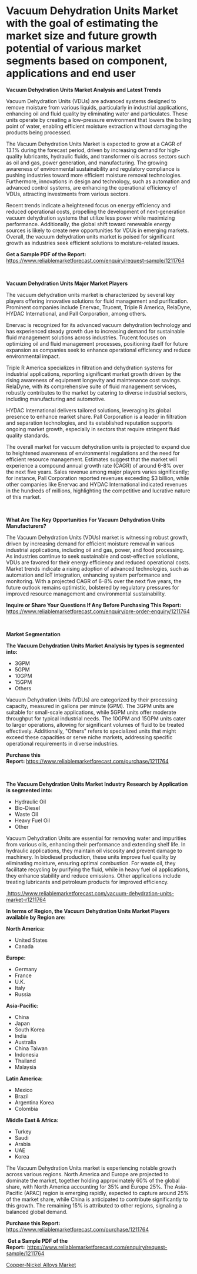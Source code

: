 <p><h1>Vacuum Dehydration Units Market with the goal of estimating the market size and future growth potential of various market segments based on component, applications and end user</h1></p><p><strong>Vacuum Dehydration Units Market Analysis and Latest Trends</strong></p>
<p><p>Vacuum Dehydration Units (VDUs) are advanced systems designed to remove moisture from various liquids, particularly in industrial applications, enhancing oil and fluid quality by eliminating water and particulates. These units operate by creating a low-pressure environment that lowers the boiling point of water, enabling efficient moisture extraction without damaging the products being processed.</p><p>The Vacuum Dehydration Units Market is expected to grow at a CAGR of 13.1% during the forecast period, driven by increasing demand for high-quality lubricants, hydraulic fluids, and transformer oils across sectors such as oil and gas, power generation, and manufacturing. The growing awareness of environmental sustainability and regulatory compliance is pushing industries toward more efficient moisture removal technologies. Furthermore, innovations in design and technology, such as automation and advanced control systems, are enhancing the operational efficiency of VDUs, attracting investments from various sectors.</p><p>Recent trends indicate a heightened focus on energy efficiency and reduced operational costs, propelling the development of next-generation vacuum dehydration systems that utilize less power while maximizing performance. Additionally, the global shift toward renewable energy sources is likely to create new opportunities for VDUs in emerging markets. Overall, the vacuum dehydration units market is poised for significant growth as industries seek efficient solutions to moisture-related issues.</p></p>
<p><strong>Get a Sample PDF of the Report:&nbsp;</strong> <a href="https://www.reliablemarketforecast.com/enquiry/request-sample/1211764?utm_campaign=2478&utm_medium=2&utm_source=Github&utm_content=ia&utm_term=24032025&utm_id=vacuum-dehydration-units">https://www.reliablemarketforecast.com/enquiry/request-sample/1211764</a></p>
<p>&nbsp;</p>
<p><strong>Vacuum Dehydration Units Major Market Players</strong></p>
<p><p>The vacuum dehydration units market is characterized by several key players offering innovative solutions for fluid management and purification. Prominent companies include Enervac, Trucent, Triple R America, RelaDyne, HYDAC International, and Pall Corporation, among others.</p><p>Enervac is recognized for its advanced vacuum dehydration technology and has experienced steady growth due to increasing demand for sustainable fluid management solutions across industries. Trucent focuses on optimizing oil and fluid management processes, positioning itself for future expansion as companies seek to enhance operational efficiency and reduce environmental impact.</p><p>Triple R America specializes in filtration and dehydration systems for industrial applications, reporting significant market growth driven by the rising awareness of equipment longevity and maintenance cost savings. RelaDyne, with its comprehensive suite of fluid management services, robustly contributes to the market by catering to diverse industrial sectors, including manufacturing and automotive.</p><p>HYDAC International delivers tailored solutions, leveraging its global presence to enhance market share. Pall Corporation is a leader in filtration and separation technologies, and its established reputation supports ongoing market growth, especially in sectors that require stringent fluid quality standards.</p><p>The overall market for vacuum dehydration units is projected to expand due to heightened awareness of environmental regulations and the need for efficient resource management. Estimates suggest that the market will experience a compound annual growth rate (CAGR) of around 6-8% over the next five years. Sales revenue among major players varies significantly; for instance, Pall Corporation reported revenues exceeding $3 billion, while other companies like Enervac and HYDAC International indicated revenues in the hundreds of millions, highlighting the competitive and lucrative nature of this market.</p></p>
<p>&nbsp;</p>
<p><strong>What Are The Key Opportunities For Vacuum Dehydration Units Manufacturers?</strong></p>
<p><p>The Vacuum Dehydration Units (VDUs) market is witnessing robust growth, driven by increasing demand for efficient moisture removal in various industrial applications, including oil and gas, power, and food processing. As industries continue to seek sustainable and cost-effective solutions, VDUs are favored for their energy efficiency and reduced operational costs. Market trends indicate a rising adoption of advanced technologies, such as automation and IoT integration, enhancing system performance and monitoring. With a projected CAGR of 6-8% over the next five years, the future outlook remains optimistic, bolstered by regulatory pressures for improved resource management and environmental sustainability.</p></p>
<p><strong>Inquire or Share Your Questions If Any Before Purchasing This Report:</strong> <a href="https://www.reliablemarketforecast.com/enquiry/pre-order-enquiry/1211764?utm_campaign=2478&utm_medium=2&utm_source=Github&utm_content=ia&utm_term=24032025&utm_id=vacuum-dehydration-units">https://www.reliablemarketforecast.com/enquiry/pre-order-enquiry/1211764</a></p>
<p>&nbsp;</p>
<p><strong>Market Segmentation</strong></p>
<p><strong>The Vacuum Dehydration Units Market Analysis by types is segmented into:</strong></p>
<p><ul><li>3GPM</li><li>5GPM</li><li>10GPM</li><li>15GPM</li><li>Others</li></ul></p>
<p><p>Vacuum Dehydration Units (VDUs) are categorized by their processing capacity, measured in gallons per minute (GPM). The 3GPM units are suitable for small-scale applications, while 5GPM units offer moderate throughput for typical industrial needs. The 10GPM and 15GPM units cater to larger operations, allowing for significant volumes of fluid to be treated effectively. Additionally, "Others" refers to specialized units that might exceed these capacities or serve niche markets, addressing specific operational requirements in diverse industries.</p></p>
<p><strong>Purchase this Report:&nbsp;</strong><a href="https://www.reliablemarketforecast.com/purchase/1211764?utm_campaign=2478&utm_medium=2&utm_source=Github&utm_content=ia&utm_term=24032025&utm_id=vacuum-dehydration-units">https://www.reliablemarketforecast.com/purchase/1211764</a></p>
<p>&nbsp;</p>
<p><strong>The Vacuum Dehydration Units Market Industry Research by Application is segmented into:</strong></p>
<p><ul><li>Hydraulic Oil</li><li>Bio-Diesel</li><li>Waste Oil</li><li>Heavy Fuel Oil</li><li>Other</li></ul></p>
<p><p>Vacuum Dehydration Units are essential for removing water and impurities from various oils, enhancing their performance and extending shelf life. In hydraulic applications, they maintain oil viscosity and prevent damage to machinery. In biodiesel production, these units improve fuel quality by eliminating moisture, ensuring optimal combustion. For waste oil, they facilitate recycling by purifying the fluid, while in heavy fuel oil applications, they enhance stability and reduce emissions. Other applications include treating lubricants and petroleum products for improved efficiency.</p></p>
<p><a href="https://www.reliablemarketforecast.com/vacuum-dehydration-units-market-r1211764?utm_campaign=2478&utm_medium=2&utm_source=Github&utm_content=ia&utm_term=24032025&utm_id=vacuum-dehydration-units">&nbsp;https://www.reliablemarketforecast.com/vacuum-dehydration-units-market-r1211764</a></p>
<p><strong>In terms of Region, the Vacuum Dehydration Units Market Players available by Region are:</strong></p>
<p>
    <p> <strong> North America: </strong>
        <ul>
            <li>United States</li>
            <li>Canada</li>
        </ul>
        </p> 
    <p> <strong> Europe: </strong>
        <ul>
            <li>Germany</li>
            <li>France</li>
            <li>U.K.</li>
            <li>Italy</li>
            <li>Russia</li>
        </ul>
        </p> 
    <p> <strong> Asia-Pacific: </strong>
        <ul>
            <li>China</li>
            <li>Japan</li>
            <li>South Korea</li>
            <li>India</li>
            <li>Australia</li>
            <li>China Taiwan</li>
            <li>Indonesia</li>
            <li>Thailand</li>
            <li>Malaysia</li>
        </ul>
        </p> 
    <p> <strong> Latin America: </strong>
        <ul>
            <li>Mexico</li>
            <li>Brazil</li>
            <li>Argentina Korea</li>
            <li>Colombia</li>
        </ul>
        </p> 
    <p> <strong> Middle East & Africa: </strong>
        <ul>
            <li>Turkey</li>
            <li>Saudi</li>
            <li>Arabia</li>
            <li>UAE</li>
            <li>Korea</li>
        </ul>
    </p>
    </p>
<p><p>The Vacuum Dehydration Units market is experiencing notable growth across various regions. North America and Europe are projected to dominate the market, together holding approximately 60% of the global share, with North America accounting for 35% and Europe 25%. The Asia-Pacific (APAC) region is emerging rapidly, expected to capture around 25% of the market share, while China is anticipated to contribute significantly to this growth. The remaining 15% is attributed to other regions, signaling a balanced global demand.</p></p>
<p><strong>Purchase this Report: </strong><a href="https://www.reliablemarketforecast.com/purchase/1211764?utm_campaign=2478&utm_medium=2&utm_source=Github&utm_content=ia&utm_term=24032025&utm_id=vacuum-dehydration-units">https://www.reliablemarketforecast.com/purchase/1211764</a></p>
<p>&nbsp;<strong>Get a Sample PDF of the Report:&nbsp;&nbsp;</strong><a href="https://www.reliablemarketforecast.com/enquiry/request-sample/1211764?utm_campaign=2478&utm_medium=2&utm_source=Github&utm_content=ia&utm_term=24032025&utm_id=vacuum-dehydration-units">https://www.reliablemarketforecast.com/enquiry/request-sample/1211764</a></p>
<p><strong></strong></p>
<p><p><a href="https://github.com/nkomdaumis16/Market-Research-Report-List-1/blob/main/copper-nickel-alloys-market.md?utm_campaign=2478&utm_medium=2&utm_source=Github&utm_content=ia&utm_term=24032025&utm_id=vacuum-dehydration-units">Copper-Nickel Alloys Market</a></p></p>